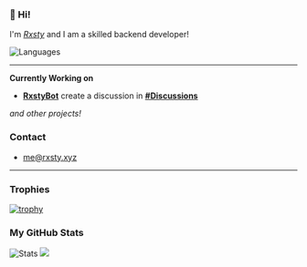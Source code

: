 ### 👋 Hi!
I'm _[Rxsty](https://rxsty.xyz)_ and I am a skilled backend developer!

![Languages](https://github-readme-stats.vercel.app/api/top-langs/?username=rxstyq&layout=compact&theme=tokyonight&hide_border=true)

________________
**Currently Working on** 

- **[RxstyBot](https://github.com/RxstyBot/bot)** create a discussion in **[#Discussions](https://github.com/RxstyBot/BotDiscussions/discussions/1)**

*and other projects!*

### Contact
- [me@rxsty.xyz](mailto:me@rxsty.xyz)

________________
### Trophies
[![trophy](https://github-profile-trophy.vercel.app/?username=rxstyq&theme=tokyonight&no-frame=true&no-bg=true&margin-w=8&margin-h=8&column=9)](https://github.com/ryo-ma/github-profile-trophy)

### My GitHub Stats
![Stats](https://github-readme-stats.vercel.app/api?username=rxstyq&show_icons=true&locale=en&theme=tokyonight&count_private=true&hide_border=true) ![](https://github-readme-streak-stats.herokuapp.com/?user=rxstyq&theme=tokyonight&hide_border=true&include_all_commits=true)
